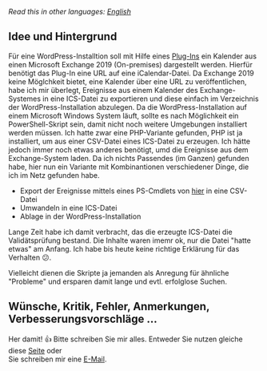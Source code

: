 *Read this in other languages: [English](README.md)*

## Idee und Hintergrund
Für eine WordPress-Installtion soll mit Hilfe eines [Plug-Ins](https://de.wordpress.org/plugins/ics-calendar/) ein Kalender aus einen Microsoft Exchange 2019 (On-premises) dargestellt werden.
Hierfür benötigt das Plug-In eine URL auf eine iCalendar-Datei. Da Exchange 2019 keine Möglchkeit bietet, eine Kalender über eine URL zu veröffentlichen, habe ich mir überlegt,
Ereignisse aus einem Kalender des Exchange-Systemes in eine ICS-Datei zu exportieren und diese einfach im Verzeichnis der WordPress-Installation abzulegen.
Da die WordPress-Installation auf einem Microsoft Windows System läuft, sollte es nach Möglichkeit ein PowerShell-Skript sein, damit nicht noch weitere Umgebungen installiert werden müssen.
Ich hatte zwar eine PHP-Variante gefunden, PHP ist ja installiert, um aus einer CSV-Datei eines ICS-Datei zu erzeugen. Ich hätte jedoch immer noch etwas anderes benötigt, umd die Ereignisse aus dem 
Exchange-System laden.
Da ich nichts Passendes (im Ganzen) gefunden habe, hier nun ein Variante mit Kombinantionen verschiedener Dinge, die ich im Netz gefunden habe.

- Export der Ereignisse mittels eines PS-Cmdlets von [hier](https://github.com/David-Barrett-MS/PowerShell-EWS-Scripts) in eine CSV-Datei
- Umwandeln in eine ICS-Datei
- Ablage in der WordPress-Installation

Lange Zeit habe ich damit verbracht, das die erzeugte ICS-Datei die Validätsprüfung bestand. Die Inhalte waren imemr ok, nur die Datei "hatte etwas" am Anfang. 
Ich habe bis heute keine richtige Erklärung für das Verhalten :confused:.

Vielleicht dienen die Skripte ja jemanden als Anregung für ähnliche "Probleme" und ersparen damit lange und evtl. erfolglose Suchen.

## Wünsche, Kritik, Fehler, Anmerkungen, Verbesserungsvorschläge ...

Her damit! :+1: Bitte schreiben Sie mir alles.
Entweder Sie nutzen gleiche diese [Seite](https://github.com/YoishoDev/IcsFromMailbox/issues) oder\
Sie schreiben mir eine <a href="mailto:development@yoisho.de">E-Mail<a>.
